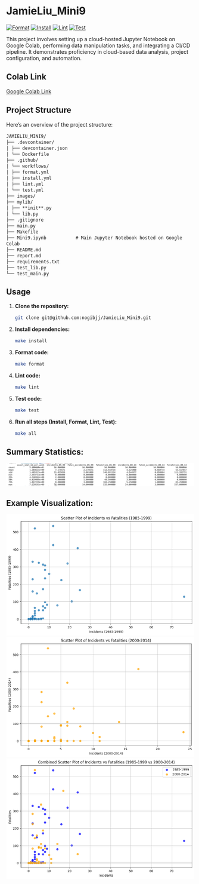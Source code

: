 # JamieLiu_Mini9

[![Format](https://github.com/nogibjj/JamieLiu_Mini9/actions/workflows/format.yml/badge.svg)](https://github.com/nogibjj/JamieLiu_Mini9/actions/workflows/format.yml)
[![Install](https://github.com/nogibjj/JamieLiu_Mini9/actions/workflows/install.yml/badge.svg)](https://github.com/nogibjj/JamieLiu_Mini9/actions/workflows/install.yml)
[![Lint](https://github.com/nogibjj/JamieLiu_Mini9/actions/workflows/lint.yml/badge.svg)](https://github.com/nogibjj/JamieLiu_Mini9/actions/workflows/lint.yml)
[![Test](https://github.com/nogibjj/JamieLiu_Mini9/actions/workflows/test.yml/badge.svg)](https://github.com/nogibjj/JamieLiu_Mini9/actions/workflows/test.yml)

This project involves setting up a cloud-hosted Jupyter Notebook on Google Colab, performing data manipulation tasks, and integrating a CI/CD pipeline. It demonstrates proficiency in cloud-based data analysis, project configuration, and automation.

## Colab Link

[Google Colab Link](https://colab.research.google.com/drive/1fNF6bFb0YPmg6-SBcne0ZdZrb3rkCPTK)

## Project Structure

Here’s an overview of the project structure:

```
JAMIELIU_MINI9/
├── .devcontainer/
│ ├── devcontainer.json
│ └── Dockerfile
├── .github/
│ └── workflows/
│ ├── format.yml
│ ├── install.yml
│ ├── lint.yml
│ └── test.yml
├── images/
├── mylib/
│ ├── **init**.py
│ └── lib.py
├── .gitignore
├── main.py
├── Makefile
├── Mini9.ipynb           # Main Jupyter Notebook hosted on Google Colab
├── README.md
├── report.md
├── requirements.txt
├── test_lib.py
└── test_main.py
```

## Usage

1. **Clone the repository:**

   ```bash
   git clone git@github.com:nogibjj/JamieLiu_Mini9.git
   ```

2. **Install dependencies:**

   ```bash
   make install
   ```

3. **Format code:**

   ```bash
   make format
   ```

4. **Lint code:**

   ```bash
   make lint
   ```

5. **Test code:**

   ```bash
   make test
   ```

6. **Run all steps (Install, Format, Lint, Test):**

   ```bash
   make all
   ```

## **Summary Statistics**:

![Alt text](images/statistics.png)

## **Example Visualization**:

![Alt text](images/scatter1.png)
![Alt text](images/scatter2.png)
![Alt text](images/scatter3.png)

